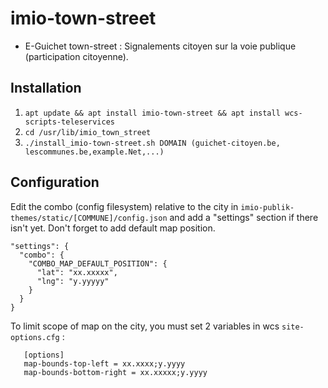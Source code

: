 # imio-town-street

- E-Guichet town-street : Signalements citoyen sur la voie publique (participation citoyenne).

Installation
------------
   1. `apt update && apt install imio-town-street && apt install wcs-scripts-teleservices`
   2. `cd /usr/lib/imio_town_street`
   3. `./install_imio-town-street.sh DOMAIN (guichet-citoyen.be, lescommunes.be,example.Net,...)`

Configuration
-------------
Edit the combo (config filesystem) relative to the city in `imio-publik-themes/static/[COMMUNE]/config.json` and add a "settings" section if there isn't yet. Don't forget to add default map position. 


```
"settings": {
  "combo": {
    "COMBO_MAP_DEFAULT_POSITION": {
      "lat": "xx.xxxxx",
      "lng": "y.yyyyy"
    }
  }
}
```


   To limit scope of map on the city, you must set 2 variables in wcs `site-options.cfg` : 
```
   [options]
   map-bounds-top-left = xx.xxxx;y.yyyy
   map-bounds-bottom-right = xx.xxxxx;y.yyyy
```

